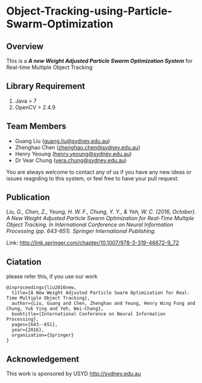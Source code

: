 # Object-Tracking-using-Particle-Swarm-Optimization

## Overview
This is a ***A new Weight Adjusted Particle Swarm Optimization System*** for Real-time Multiple Object Tracking

## Library Requirement
1. Java > 7
2. OpenCV > 2.4.9

## Team Members
* Guang Liu (guang.liu@sydney.edu.au)
* Zhenghao Chen (zhenghao.chen@sydney.edu.au)
* Henry Yeoung (henry.yeoung@sydney.edu.au) 
* Dr Vear Chung (vera.chung@sydney.edu.au)

You are always welcome to contact any of us if you have any new ideas or issues reagrding to this system, or feel free to have your pull request.

## Publication
*Liu, G., Chen, Z., Yeung, H. W. F., Chung, Y. Y., & Yeh, W. C. (2016, October). A New Weight Adjusted Particle Swarm Optimization for Real-Time Multiple Object Tracking. In International Conference on Neural Information Processing (pp. 643-651). Springer International Publishing.*

Link:
http://link.springer.com/chapter/10.1007/978-3-319-46672-9_72

## Ciatation 
please refer this, if you use our work

```
@inproceedings{liu2016new,
  title={A New Weight Adjusted Particle Swarm Optimization for Real-Time Multiple Object Tracking},
  author={Liu, Guang and Chen, Zhenghao and Yeung, Henry Wing Fung and Chung, Yuk Ying and Yeh, Wei-Chang},
  booktitle={International Conference on Neural Information Processing},
  pages={643--651}, 
  year={2016}, 
  organization={Springer} 
}
```

## Acknowledgement
This work is sponsored by USYD http://sydney.edu.au
